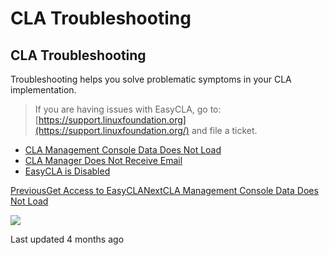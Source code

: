 # CLA Troubleshooting

## CLA Troubleshooting

Troubleshooting helps you solve problematic symptoms in your CLA implementation.

> If you are having issues with EasyCLA, go to: [https://support.linuxfoundation.org](https://support.linuxfoundation.org/) and file a ticket.

* ​[CLA Management Console Data Does Not Load](cla-management-console-data-does-not-load.md)
* ​[CLA Manager Does Not Receive Email](https://docs.linuxfoundation.org/easycla/getting-started/cla-troubleshooting/cla-manager-does-not-receive-email-notifications) ​
* ​[EasyCLA is Disabled](https://docs.linuxfoundation.org/easycla/getting-started/cla-troubleshooting/easycla-is-disabled)​

[PreviousGet Access to EasyCLA](../get-access-to-easycla.md)[NextCLA Management Console Data Does Not Load](cla-management-console-data-does-not-load.md)

![](https://lh3.googleusercontent.com/a-/AAuE7mAQDHXlb49tkrSD9x6z3J705ZYeC9md2ayu5bXofw)

Last updated 4 months ago

